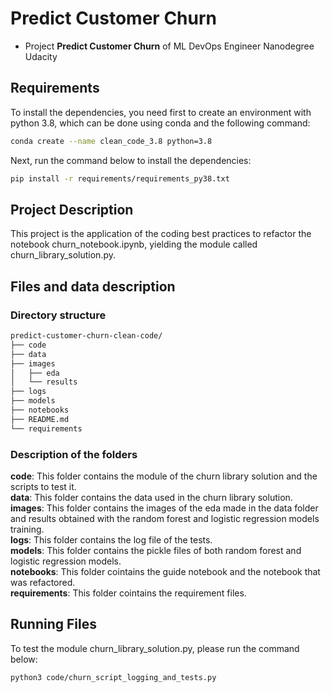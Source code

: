 # Predict Customer Churn

- Project **Predict Customer Churn** of ML DevOps Engineer Nanodegree Udacity

## Requirements

To install the dependencies, you need first to create an environment with python 3.8, which can be done using conda and the following command:
```bash
conda create --name clean_code_3.8 python=3.8
```

Next, run the command below to install the dependencies:
```bash
pip install -r requirements/requirements_py38.txt
```
## Project Description

This project is the application of the coding best practices to refactor the notebook churn_notebook.ipynb, yielding the module called churn_library_solution.py.

## Files and data description
### Directory structure
```bash
predict-customer-churn-clean-code/
├── code
├── data
├── images 
│   ├── eda
│   └── results
├── logs
├── models
├── notebooks 
├── README.md
└── requirements
``` 
### Description of the folders
**code**: This folder contains the module of the churn library solution and the scripts to test it.\
**data**: This folder contains the data used in the churn library solution.\
**images**: This folder contains the images of the eda made in the data folder and results obtained with the random forest and logistic regression models training.\
**logs**: This folder contains the log file of the tests.\
**models**: This folder contains the pickle files of both random forest and logistic regression models.\
**notebooks**: This folder cointains the guide notebook and the notebook that was refactored.\
**requirements**: This folder cointains the requirement files.

## Running Files

To test the module churn_library_solution.py, please run the command below:
```bash
python3 code/churn_script_logging_and_tests.py 
```



